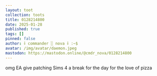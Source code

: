 ```yaml
---
layout: toot
collection: toots
title: 0128214800
date: 2025-01-28
published: true
tags: []
pinned: false
author: ⸸ commander ░ nova ⸸ :~$
avatar: /img/avatar/daemon.jpeg
mastodon: https://mastodon.online/@cmdr_nova/0128214800
---
```


omg EA give patching Sims 4 a break for the day for the love of pizza
